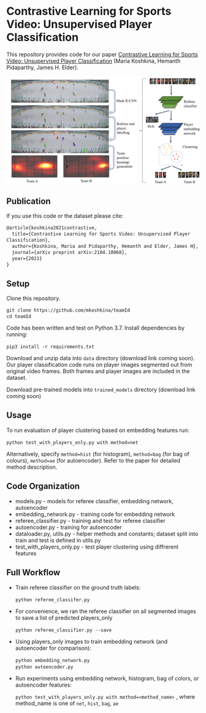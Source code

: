 # Contrastive Learning for Sports Video: Unsupervised Player Classification
This repository provides code for our paper [Contrastive Learning for Sports Video: Unsupervised Player Classification](https://arxiv.org/abs/2104.10068) (Maria Koshkina, Hemanth Pidaparthy, James H. Elder).

![Workflow](docs/workflow.png)

## Publication
If you use this code or the dataset please cite:
``` 
@article{koshkina2021contrastive,
  title={Contrastive Learning for Sports Video: Unsupervised Player Classification},
  author={Koshkina, Maria and Pidaparthy, Hemanth and Elder, James H},
  journal={arXiv preprint arXiv:2104.10068},
  year={2021}
}
```

## Setup
Clone this repository.
```
git clone https://github.com/mkoshkina/teamId
cd teamId
```

Code has been written and test on Python 3.7.  Install dependencies by running:

`pip3 install -r requirements.txt`

Download and unzip data into `data` directory (download link coming soon). Our player classification code runs on player images segmented out from original video frames. Both frames and player images are included in the dataset.

Download pre-trained models into `trained_models` directory (download link coming soon)

## Usage
To run evaluation of player clustering based on embedding features run:

`python test_with_players_only.py with method=net`

Alternatively, specify `method=hist` (for histogram), `method=bag` (for bag of colours), `method=ae` (for autoencoder).
Refer to the paper for detailed method description.


## Code Organization
* models.py - models for referee classifier, embedding network, autoencoder
* embedding_network.py - training code for embedding network
* referee_classifier.py - training and test for referee classifier
* autoencoder.py - training for autoencoder
* dataloader.py, utils.py - helper methods and constants; dataset split into train and test is defined in utils.py
* test_with_players_only.py - test player clustering using diffrerent features 


## Full Workflow
* Train referee classifier on the ground truth labels:

	`python referee_classifer.py`
	
* For convenience, we ran the referee classifier on all segmented images to save a list of predicted players_only 

	`python referee_classifier.py --save`
	
* Using players_only images to train embedding network (and autoencoder for comparison):

	`python embedding_network.py`	
	`python autoencoder.py`

	
* Run experiments using embedding network, histogram, bag of colors, or autoencoder features:

	`python test_with_players_only.py with method=<method_name>` ,
where method_name is one of `net`, `hist`, `bag`, `ae` 
